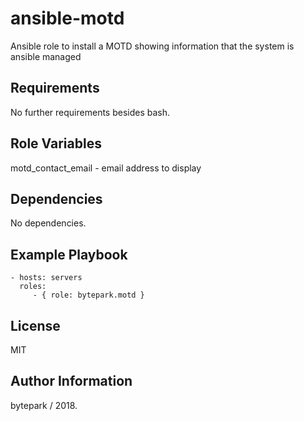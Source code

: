 ansible-motd
=========

Ansible role to install a MOTD showing information that the system is ansible managed

Requirements
------------

No further requirements besides bash.

Role Variables
--------------

motd_contact_email - email address to display 

Dependencies
------------

No dependencies.

Example Playbook
----------------

    - hosts: servers
      roles:
         - { role: bytepark.motd }

License
-------

MIT

Author Information
------------------

bytepark / 2018.

